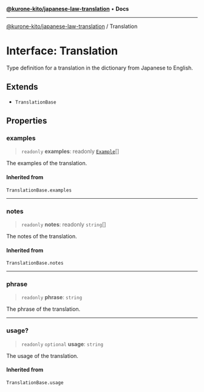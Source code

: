 [**@kurone-kito/japanese-law-translation**](../README.md) • **Docs**

***

[@kurone-kito/japanese-law-translation](../globals.md) / Translation

# Interface: Translation

Type definition for a translation in the dictionary from Japanese to
English.

## Extends

- `TranslationBase`

## Properties

### examples

> `readonly` **examples**: readonly [`Example`](Example.md)[]

The examples of the translation.

#### Inherited from

`TranslationBase.examples`

***

### notes

> `readonly` **notes**: readonly `string`[]

The notes of the translation.

#### Inherited from

`TranslationBase.notes`

***

### phrase

> `readonly` **phrase**: `string`

The phrase of the translation.

***

### usage?

> `readonly` `optional` **usage**: `string`

The usage of the translation.

#### Inherited from

`TranslationBase.usage`
